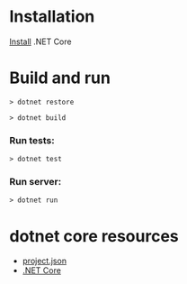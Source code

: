 # Installation
[Install](https://www.microsoft.com/net/core) .NET Core

# Build and run
`> dotnet restore`

`> dotnet build`

### Run tests:
`> dotnet test`

### Run server:
`> dotnet run`

# dotnet core resources
- [project.json](https://docs.microsoft.com/en-us/dotnet/articles/core/tools/project-json)
- [.NET Core](https://docs.microsoft.com/en-us/dotnet/)
